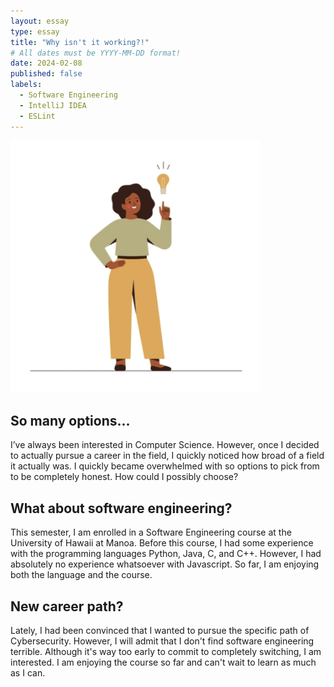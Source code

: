 ```yaml
---
layout: essay
type: essay
title: "Why isn't it working?!"
# All dates must be YYYY-MM-DD format!
date: 2024-02-08
published: false
labels:
  - Software Engineering
  - IntelliJ IDEA
  - ESLint
---
```


<img width="400px" class="rounded float-start pe-4" src="../img/newfound-interests/newfound-interests.png">

## So many options...

I’ve always been interested in Computer Science. However, once I decided to actually pursue a career in the field, I quickly noticed how broad of a field it actually was. I quickly became overwhelmed with so options to pick from to be completely honest. How could I possibly choose?

## What about software engineering?

This semester, I am enrolled in a Software Engineering course at the University of Hawaii at Manoa. Before this course, I had some experience with the programming languages Python, Java, C, and C++. However, I had absolutely no experience whatsoever with Javascript. So far, I am enjoying both the language and the course. 

## New career path?

Lately, I had been convinced that I wanted to pursue the specific path of Cybersecurity. However, I will admit that I don't find software engineering terrible. Although it's way too early to commit to completely switching, I am interested. I am enjoying the course so far and can't wait to learn as much as I can.
